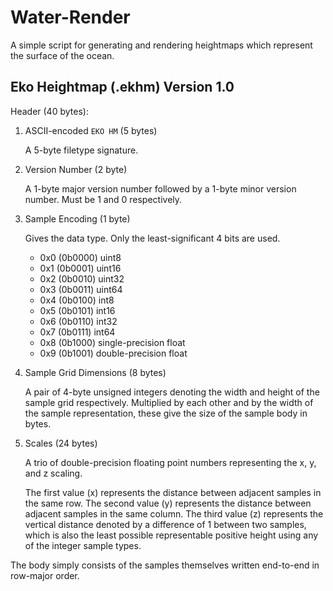 # Water-Render

A simple script for generating and rendering heightmaps which represent the surface of the ocean.

## Eko Heightmap (.ekhm) Version 1.0

Header (40 bytes):

1. ASCII-encoded `EKO HM` (5 bytes)

	A 5-byte filetype signature.

2. Version Number (2 byte)

	A 1-byte major version number followed by a 1-byte minor version number.
	Must be 1 and 0 respectively.

3. Sample Encoding (1 byte)

	Gives the data type. Only the least-significant 4 bits are used.

	- 0x0 (0b0000) uint8
	- 0x1 (0b0001) uint16
	- 0x2 (0b0010) uint32
	- 0x3 (0b0011) uint64
	- 0x4 (0b0100) int8
	- 0x5 (0b0101) int16
	- 0x6 (0b0110) int32
	- 0x7 (0b0111) int64
	- 0x8 (0b1000) single-precision float
	- 0x9 (0b1001) double-precision float

4. Sample Grid Dimensions (8 bytes)

	A pair of 4-byte unsigned integers denoting the width and height of the sample grid respectively. Multiplied by each other and by the width of the sample representation, these give the size of the sample body in bytes.

5. Scales (24 bytes)

	A trio of double-precision floating point numbers representing the x, y, and z scaling.
	
	The first value (x) represents the distance between adjacent samples in the same row. The second value (y) represents the distance between adjacent samples in the same column. The third value (z) represents the vertical distance denoted by a difference of 1 between two samples, which is also the least possible representable positive height using any of the integer sample types.

The body simply consists of the samples themselves written end-to-end in row-major order.
